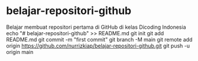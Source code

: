 # belajar-repositori-github
Belajar membuat repositori pertama di GitHub di kelas Dicoding Indonesia
echo "# belajar-repositori-github" >> README.md
git init
git add README.md
git commit -m "first commit"
git branch -M main
git remote add origin https://github.com/nurrizkiap/belajar-repositori-github.git
git push -u origin main
